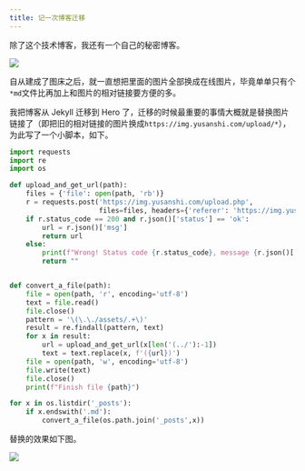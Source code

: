 ```yaml
---
title: 记一次博客迁移
---
```


除了这个技术博客，我还有一个自己的秘密博客。

![](https://img.yusanshi.com/upload/20191117112136483772.png)

自从建成了图床之后，就一直想把里面的图片全部换成在线图片，毕竟单单只有个`*md`文件比再加上和图片的相对链接要方便的多。

我把博客从 Jekyll 迁移到 Hero 了，迁移的时候最重要的事情大概就是替换图片链接了（即把旧的相对链接的图片换成`https://img.yusanshi.com/upload/*`），为此写了一个小脚本，如下。

```python
import requests
import re
import os

def upload_and_get_url(path):
    files = {'file': open(path, 'rb')}
    r = requests.post('https://img.yusanshi.com/upload.php',
                      files=files, headers={'referer': 'https://img.yusanshi.com/'})
    if r.status_code == 200 and r.json()['status'] == 'ok':
        url = r.json()['msg']
        return url
    else:
        print(f"Wrong! Status code {r.status_code}, message {r.json()['msg']}")
        return ""


def convert_a_file(path):
    file = open(path, 'r', encoding='utf-8')
    text = file.read()
    file.close()
    pattern = '\(\.\./assets/.+\)'
    result = re.findall(pattern, text)
    for x in result:
        url = upload_and_get_url(x[len('(../'):-1])
        text = text.replace(x, f'({url})')
    file = open(path, 'w', encoding='utf-8')
    file.write(text)
    file.close()
    print(f"Finish file {path}")

for x in os.listdir('_posts'):
    if x.endswith('.md'):
        convert_a_file(os.path.join('_posts',x))
```

替换的效果如下图。

![](https://img.yusanshi.com/upload/20191117111714858190.png)
